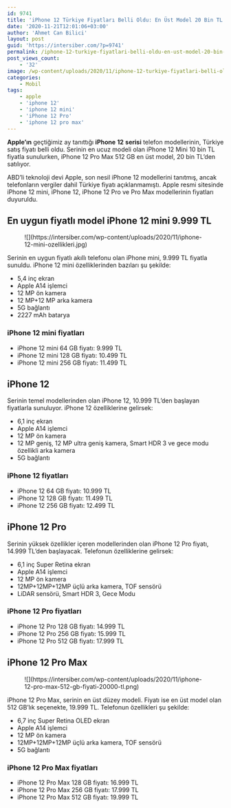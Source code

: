 ```yaml
---
id: 9741
title: 'iPhone 12 Türkiye Fiyatları Belli Oldu: En Üst Model 20 Bin TL'
date: '2020-11-21T12:01:06+03:00'
author: 'Ahmet Can Bilici'
layout: post
guid: 'https://intersiber.com/?p=9741'
permalink: /iphone-12-turkiye-fiyatlari-belli-oldu-en-ust-model-20-bin-tl/
post_views_count:
    - '32'
image: /wp-content/uploads/2020/11/iphone-12-turkiye-fiyatlari-belli-oldu-en-ust-model-20-bin-tl.jpeg
categories:
    - Mobil
tags:
    - apple
    - 'iphone 12'
    - 'iphone 12 mini'
    - 'iPhone 12 Pro'
    - 'iphone 12 pro max'
---
```


**Apple’ın** geçtiğimiz ay tanıttığı **iPhone** **12** **serisi** telefon modellerinin, Türkiye satış fiyatı belli oldu. Serinin en ucuz modeli olan iPhone 12 Mini 10 bin TL fiyatla sunulurken, iPhone 12 Pro Max 512 GB en üst model, 20 bin TL’den satılıyor.

ABD’li teknoloji devi Apple, son nesil iPhone 12 modellerini tanıtmış, ancak telefonların vergiler dahil Türkiye fiyatı açıklanmamıştı. Apple resmi sitesinde iPhone 12 mini, iPhone 12, iPhone 12 Pro ve Pro Max modellerinin fiyatları duyuruldu.

## En uygun fiyatlı model iPhone 12 mini 9.999 TL

<figure class="wp-block-image size-large">![](https://intersiber.com/wp-content/uploads/2020/11/iphone-12-mini-ozellikleri.jpg)</figure>Serinin en uygun fiyatlı akıllı telefonu olan iPhone mini, 9.999 TL fiyatla sunuldu. iPhone 12 mini özelliklerinden bazıları şu şekilde:

- 5,4 inç ekran
- Apple A14 işlemci
- 12 MP ön kamera
- 12 MP+12 MP arka kamera
- 5G bağlantı
- 2227 mAh batarya

### iPhone 12 mini fiyatları

- iPhone 12 mini 64 GB fiyatı: 9.999 TL
- iPhone 12 mini 128 GB fiyatı: 10.499 TL
- iPhone 12 mini 256 GB fiyatı: 11.499 TL

## iPhone 12

Serinin temel modellerinden olan iPhone 12, 10.999 TL’den başlayan fiyatlarla sunuluyor. iPhone 12 özelliklerine gelirsek:

- 6,1 inç ekran
- Apple A14 işlemci
- 12 MP ön kamera
- 12 MP geniş, 12 MP ultra geniş kamera, Smart HDR 3 ve gece modu özellikli arka kamera
- 5G bağlantı

### iPhone 12 fiyatları

- iPhone 12 64 GB fiyatı: 10.999 TL
- iPhone 12 128 GB fiyatı: 11.499 TL
- iPhone 12 256 GB fiyatı: 12.499 TL

## iPhone 12 Pro 

Serinin yüksek özellikler içeren modellerinden olan iPhone 12 Pro fiyatı, 14.999 TL’den başlayacak. Telefonun özelliklerine gelirsek:

- 6,1 inç Super Retina ekran
- Apple A14 işlemci
- 12 MP ön kamera
- 12MP+12MP+12MP üçlü arka kamera, TOF sensörü
- LiDAR sensörü, Smart HDR 3, Gece Modu

### iPhone 12 Pro fiyatları

- iPhone 12 Pro 128 GB fiyatı: 14.999 TL
- iPhone 12 Pro 256 GB fiyatı: 15.999 TL
- iPhone 12 Pro 512 GB fiyatı: 17.999 TL

## iPhone 12 Pro Max

<figure class="wp-block-image size-large">![](https://intersiber.com/wp-content/uploads/2020/11/iphone-12-pro-max-512-gb-fiyati-20000-tl.png)</figure>iPhone 12 Pro Max, serinin en üst düzey modeli. Fiyatı ise en üst model olan 512 GB’lık seçenekte, 19.999 TL. Telefonun özellikleri şu şekilde:

- 6,7 inç Super Retina OLED ekran
- Apple A14 işlemci
- 12 MP ön kamera
- 12MP+12MP+12MP üçlü arka kamera, TOF sensörü
- 5G bağlantı

### iPhone 12 Pro Max fiyatları

- iPhone 12 Pro Max 128 GB fiyatı: 16.999 TL
- iPhone 12 Pro Max 256 GB fiyatı: 17.999 TL
- iPhone 12 Pro Max 512 GB fiyatı: 19.999 TL
